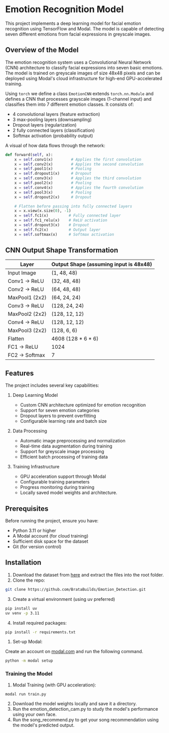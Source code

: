 # Emotion Recognition Model

This project implements a deep learning model for facial emotion recognition using TensorFlow and Modal. The model is capable of detecting seven different emotions from facial expressions in greyscale images.

## Overview of the Model

The emotion recognition system uses a Convolutional Neural Network (CNN) architecture to classify facial expressions into seven basic emotions. The model is trained on greyscale images of size 48x48 pixels and can be deployed using Modal's cloud infrastructure for high-end GPU-accelerated training.

Using `torch` we define a class `EmotionCNN` extends `torch.nn.Module` and defines a CNN that processes grayscale images (1-channel input) and classifies them into 7 different emotion classes. It consists of:

- 4 convolutional layers (feature extraction)
- 3 max-pooling layers (downsampling)
- Dropout layers (regularization)
- 2 fully connected layers (classification)
- Softmax activation (probability output)

A visual of how data flows through the network:
```py
def forward(self, x):
    x = self.conv1(x)        # Applies the first convolution
    x = self.conv2(x)        # Applies the second convolution
    x = self.pool1(x)        # Pooling
    x = self.dropout1(x)     # Dropout
    x = self.conv3(x)        # Applies the third convolution
    x = self.pool2(x)        # Pooling
    x = self.conv4(x)        # Applies the fourth convolution
    x = self.pool3(x)        # Pooling
    x = self.dropout2(x)     # Dropout

    # Flatten before passing into fully connected layers
    x = x.view(x.size(0), -1)  
    x = self.fc1(x)         # Fully connected layer
    x = self.fc1_relu(x)    # ReLU activation
    x = self.dropout3(x)    # Dropout
    x = self.fc2(x)         # Output layer
    x = self.softmax(x)     # Softmax activation
```
## CNN Output Shape Transformation
| Layer          | Output Shape (assuming input is 48x48) |
| -------------- | -------------------------------------- |
| Input Image    | (1, 48, 48)                            |
| Conv1 → ReLU   | (32, 48, 48)                           |
| Conv2 → ReLU   | (64, 48, 48)                           |
| MaxPool1 (2x2) | (64, 24, 24)                           |
| Conv3 → ReLU   | (128, 24, 24)                          |
| MaxPool2 (2x2) | (128, 12, 12)                          |
| Conv4 → ReLU   | (128, 12, 12)                          |
| MaxPool3 (2x2) | (128, 6, 6)                            |
| Flatten        | 4608 (128 * 6 * 6)                     |
| FC1 → ReLU     | 1024                                   |
| FC2 → Softmax  | 7                                      |
## Features

The project includes several key capabilities:

1. Deep Learning Model
   - Custom CNN architecture optimized for emotion recognition
   - Support for seven emotion categories
   - Dropout layers to prevent overfitting
   - Configurable learning rate and batch size

2. Data Processing
   - Automatic image preprocessing and normalization
   - Real-time data augmentation during training
   - Support for greyscale image processing
   - Efficient batch processing of training data

3. Training Infrastructure
   - GPU acceleration support through Modal
   - Configurable training parameters
   - Progress monitoring during training
   - Locally saved model weights and architecture.
## Prerequisites

Before running the project, ensure you have:

- Python 3.11 or higher
- A Modal account (for cloud training)
- Sufficient disk space for the dataset
- Git (for version control)

## Installation
1. Download the dataset from [here](https://www.kaggle.com/datasets/msambare/fer2013) and extract the files into the root folder.
2. Clone the repo:
```bash
git clone https://github.com/BrataBuilds/Emotion_Detection.git
```
3. Create a virtual environment (using uv preferred)
```bash
pip install uv
uv venv -p 3.11
```
4. Install required packages:
```bash
pip install -r requirements.txt
```
1. Set-up Modal:

Create an account on [modal.com](https://modal.com/docs/guide) and run the following command.
```bash
python -m modal setup
```
### Training the Model

1. Modal Training (with GPU acceleration):
```bash
modal run train.py
```
2. Download the model weights locally and save it a directory.
3. Run the emotion_detection_cam.py to study the model's performance using your own face.
4. Run the song_recommend.py to get your song recommendation using the model's predicted output.
